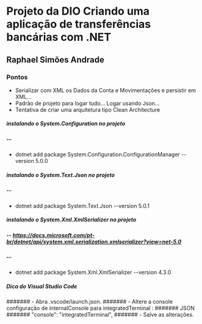 # Projeto da DIO Criando uma aplicação de transferências bancárias com .NET
## Raphael Simões Andrade

### Pontos
 - Serializar com XML os Dados da Conta e Movimentações e persistir em XML...
 - Padrão de projeto para logar tudo... Logar usando Json...
 - Tentativa de criar uma arquitetura tipo Clean Architecture


##### instalando o System.Configuration no projeto
##### --
 - dotnet add package System.Configuration.ConfigurationManager --version 5.0.0

##### instalando o System.Text.Json no projeto
##### --
- dotnet add package System.Text.Json --version 5.0.1


##### instalando o System.Xml.XmlSerializer no projeto
##### -- https://docs.microsoft.com/pt-br/dotnet/api/system.xml.serialization.xmlserializer?view=net-5.0
##### --
- dotnet add package System.Xml.XmlSerializer --version 4.3.0


##### Dica do Visual Studio Code
####### - Abra .vscode/launch.json.
####### - Altere a console configuração de internalConsole para integratedTerminal :
####### JSON
#######     "console": "integratedTerminal",
####### - Salve as alterações.
